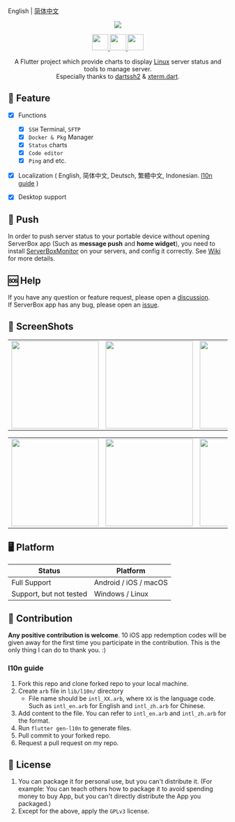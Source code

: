 English | [简体中文](README_zh.md)
<!-- Title-->
<p align="center">
  <img src="imgs/flutter_server_box.png">
</p>

<!-- Badges-->
<p align="center">
  <a href="https://apps.apple.com/app/id1586449703">
    <img style="height: 37px" src="imgs/appstore.svg">
  </a>
  <a href="https://count.ly/f/badge" rel="nofollow">
    <img style="height: 37px" src="https://count.ly/badges/dark.svg">
  </a>
  <a href="https://github.com/lollipopkit/flutter_server_box/releases/latest">
    <img style="height: 37px" src="imgs/dl-android.svg">
  </a>
</p>

<p align="center">
A Flutter project which provide charts to display <a href="../../issues/43">Linux</a> server status and tools to manage server.
<br>
Especially thanks to <a href="https://github.com/TerminalStudio/dartssh2">dartssh2</a> & <a href="https://github.com/TerminalStudio/xterm.dart">xterm.dart</a>.
</p>


## 🔖 Feature
- [x] Functions
  - [x] `SSH` Terminal, `SFTP`
  - [x] `Docker & Pkg` Manager
  - [x] `Status` charts
  - [x] `Code editor`
  - [x] `Ping` and etc.
- [x] Localization ( English, 简体中文, Deutsch, 繁體中文, Indonesian. [l10n guide](#l10n-guide) )
- [x] Desktop support


## 📩 Push
In order to push  server status to your portable device without opening ServerBox app (Such as **message push** and **home widget**), you need to install [ServerBoxMonitor](https://github.com/lollipopkit/server_box_monitor) on your servers, and config it correctly. See [Wiki](https://github.com/lollipopkit/server_box_monitor/wiki) for more details.


## 🆘 Help
If you have any question or feature request, please open a [discussion](https://github.com/lollipopkit/flutter_server_box/discussions/new/choose).  
If ServerBox app has any bug, please open an [issue](https://github.com/lollipopkit/flutter_server_box/issues/new).


## 📱 ScreenShots
<table>
  <tr>
    <td>
	    <img width="200px" src="imgs/server.jpeg">
    </td>
    <td>
	    <img width="200px" src="imgs/detail.jpg">
    </td>
    <td>
	    <img width="200px" src="imgs/ssh.jpg">
    </td>
    <td>
	    <img width="200px" src="imgs/editor.jpg">
    </td>
  </tr>
</table>
<table>
  <tr>
    <td>
	    <img width="200px" src="imgs/ping.png">
    </td>
    <td>
	    <img width="200px" src="imgs/sftp.jpeg">
    </td>
    <td>
	    <img width="200px" src="imgs/docker.jpeg">
    </td>
    <td>
	    <img width="200px" src="imgs/convert.png">
    </td>
  </tr>
</table>


## 🖥 Platform
Status|Platform          
--- | ---
Full Support| Android / iOS / macOS
Support, but not tested| Windows / Linux


## 🧱 Contribution
**Any positive contribution is welcome**.
10 iOS app redemption codes will be given away for the first time you participate in the contribution. This is the only thing I can do to thank you. :)
### l10n guide
1. Fork this repo and clone forked repo to your local machine.
2. Create `arb` file in `lib/l10n/` directory
   - File name should be `intl_XX.arb`, where `XX` is the language code. Such as `intl_en.arb` for English and `intl_zh.arb` for Chinese.
3. Add content to the file. You can refer to `intl_en.arb` and `intl_zh.arb` for the format.
4. Run `flutter gen-l10n` to generate files.
5. Pull commit to your forked repo.
6. Request a pull request on my repo.


## 📝 License
1. You can package it for personal use, but you can't distribute it. (For example: You can teach others how to package it to avoid spending money to buy App, but you can't directly distribute the App you packaged.)
2. Except for the above, apply the `GPLv3` license.
